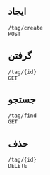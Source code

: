 

## ایجاد

	/tag/create
	POST

## گرفتن

	/tag/{id}
	GET

## جستجو

	/tag/find
	GET

## حذف

	/tag/{id}
	DELETE